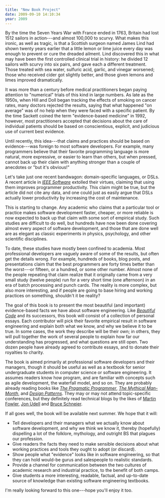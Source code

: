 ```yaml
---
title: "New Book Project"
date: 2009-09-10 14:10:34
year: 2009
---
```

By the time the Seven Years War with France ended in 1763, Britain had lost 1512 sailors in action---and almost 100,000 to scurvy. What makes this ironic, as well as tragic, is that a Scottish surgeon named James Lind had shown twenty years earlier that a little lemon or lime juice every day was enough to prevent or cure the dreaded ailment. Lind discovered this in what may have been the first controlled clinical trial in history: he divided 12 sailors with scurvy into six pairs, and gave each a different treatment. Those treated with sea water, sulfuric acid, garlic, and vinegar worsened; those who received cider got slightly better, and those given lemons and limes improved dramatically.

It was more than a century before medical practitioners began paying attention to "numerical" trials of this kind in large numbers. As late as the 1950s, when Hill and Doll began tracking the effects of smoking on cancer rates, many doctors rejected the results, saying that what happened "on average" was of no help when they were faced with a specific patient. By the time Sackett coined the term "evidence-based medicine" in 1992, however, most practitioners accepted that decisions about the care of individual patients should be based on conscientious, explicit, and judicious use of current best evidence.

Until recently, this idea---that claims and practices should be based on evidence---was foreign to most software developers. For example, many programmers believe that their favorite programming language is more natural, more expressive, or easier to learn than others, but when pressed, cannot back up their claim with anything stronger than a couple of anecdotes or "but it's obvious!"

Let's take just one recent bandwagon: domain-specific languages, or DSLs. A recent article in <a href="http://http://www2.computer.org/portal/web/csdl/doi/10.1109/MS.2009.85"><em>IEEE Software</em></a> extolled their virtues, claiming that using them improves programmer productivity. This claim might be true, but the article did not cite any data, and one could just as easily argue that DSLs actually lower productivity by increasing the cost of maintenance.

This is starting to change. Any academic who claims that a particular tool or practice makes software development faster, cheaper, or more reliable is now expected to back up that claim with some sort of empirical study. Such studies are difficult to do well, but hundreds have now been done covering almost every aspect of software development, and those that are done well are as elegant as classic experiments in physics, psychology, and other scientific disciplines.

To date, these studies have mostly been confined to academia. Most professional developers are vaguely aware of some of the results, but often get the details wrong. For example, hundreds of books, blog posts, and presentations claim that the best programmers are forty times better than the worst---or fifteen, or a hundred, or some other number. Almost none of the people repeating that claim realize that it originally came from a very small study (twelve people) run for a very short time (one afternoon) in an era of batch processing and punch cards. The reality is more complex, but also more interesting, and if people are going to base hiring and working practices on something, shouldn't it be reality?

The goal of this book is to present the most beautiful (and important) evidence-based facts we have about software engineering. Like <a href="http://oreilly.com/catalog/9780596510046/"><em>Beautiful Code</em></a> and its successors, this book will consist of a collection of personal essays. Each contributor will pick their favorite empirical result in software engineering and explain both what we know, and why we believe it to be true. In some cases, the work they describe will be their own; in others, they will pull together the work of several people to explain how far our understanding has progressed, and what questions are still open.  Two dozen people have already agreed to contribute essays, and to donate their royalties to charity.

The book is aimed primarily at professional software developers and their managers, though it should be useful as well as a textbook for senior undergraduate students in computer science or software engineering. It assumes readers know how program, and are familiar with concepts such as agile development, the waterfall model, and so on. They are probably already reading books like <a href="http://www.amazon.com/Pragmatic-Programmer-Journeyman-Master/dp/020161622X"><em>The Pragmatic Programmer</em></a>, <a href="http://www.amazon.com/Mythical-Man-Month-Software-Engineering-Anniversary/dp/0201835959"><em>The Mythical Man-Month</em></a>, and <a href="http://www.amazon.com/Design-Patterns-Elements-Reusable-Object-Oriented/dp/0201633612"><em>Design Patterns</em></a>. They may or may not attend topic-specific conferences, but they definitely read technical blogs by the likes of <a href="http://www.martinfowler.com/bliki/">Martin Fowler</a>, <a href="http://blog.jonudell.net/">Jon Udell</a> and <a href="http://www.schneier.com/blog/">Bruce Schneier</a>.

If all goes well, the book will be available next summer.  We hope that it will:
<ul>
	<li>Tell developers and their managers what we actually know about software development, and why we think we know it, thereby (hopefully) dispelling a lot of the folklore, mythology, and outright BS that plagues our profession.</li>
	<li>Give readers the facts they need to make sensible decisions about what working practices and tools they ought to adopt (or discard).</li>
	<li>Show people what "evidence" looks like in software engineering, so that they can hold would-be gurus and salespeople to realistic standards.</li>
	<li>Provide a channel for communication between the two cultures of academic research and industrial practice, to the benefit of both camps.</li>
	<li>Give students a more interesting, readable, factual, and up-to-date source of knowledge than existing software engineering textbooks.</li>
</ul>
I'm really looking forward to this one---hope you'll enjoy it too.
